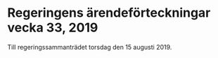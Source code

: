 # Regeringens ärendeförteckningar vecka 33, 2019

Till regeringssammanträdet torsdag den 15 augusti 2019\.

